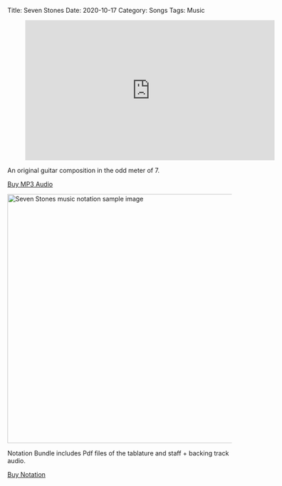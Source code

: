 Title: Seven Stones
Date: 2020-10-17
Category: Songs
Tags: Music



<!-- blank line -->
<figure class="video_container">
<iframe width="560" height="315" src="https://www.youtube.com/embed/ZAkAfWXvqXg" title="YouTube video player" frameborder="0" allow="accelerometer; autoplay; clipboard-write; encrypted-media; gyroscope; picture-in-picture" allowfullscreen></iframe>
</figure>
<!-- blank line -->

An original guitar composition in the odd meter of 7.


<script src="https://gumroad.com/js/gumroad.js"></script>
<a class="gumroad-button" href="https://johnclarkemusic.gumroad.com/l/PzSUc?wanted=true">Buy MP3 Audio</a>


<img src="{static}/images/Seven_Stones_notation_sample_image.png" alt="Seven Stones music notation sample image" width="560">

Notation Bundle includes Pdf files of the tablature and staff  + backing track audio.

<script src="https://gumroad.com/js/gumroad.js"></script>
<a class="gumroad-button" href="https://johnclarkemusic.gumroad.com/l/7stones?wanted=true">Buy Notation</a>

